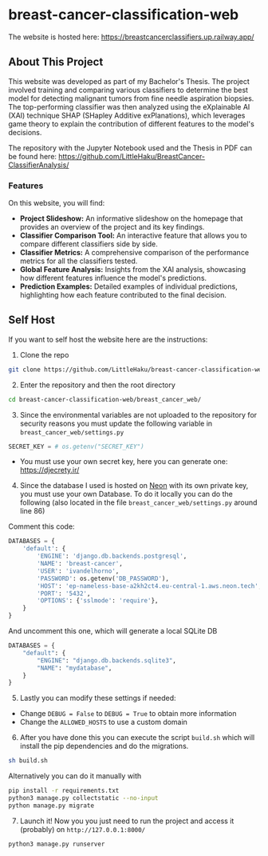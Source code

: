 # breast-cancer-classification-web

The website is hosted here: https://breastcancerclassifiers.up.railway.app/


## About This Project

This website was developed as part of my Bachelor's Thesis. The project involved training and comparing various classifiers to determine the best model for detecting malignant tumors from fine needle aspiration biopsies. The top-performing classifier was then analyzed using the eXplainable AI (XAI) technique SHAP (SHapley Additive exPlanations), which leverages game theory to explain the contribution of different features to the model's decisions.

The repository with the Jupyter Notebook used and the Thesis in PDF can be found here: https://github.com/LittleHaku/BreastCancer-ClassifierAnalysis/

### Features

On this website, you will find:
- **Project Slideshow:** An informative slideshow on the homepage that provides an overview of the project and its key findings.
- **Classifier Comparison Tool:** An interactive feature that allows you to compare different classifiers side by side.
- **Classifier Metrics:** A comprehensive comparison of the performance metrics for all the classifiers tested.
- **Global Feature Analysis:** Insights from the XAI analysis, showcasing how different features influence the model's predictions.
- **Prediction Examples:** Detailed examples of individual predictions, highlighting how each feature contributed to the final decision.


## Self Host

If you want to self host the website here are the instructions:

1. Clone the repo
```bash
git clone https://github.com/LittleHaku/breast-cancer-classification-web
```
2. Enter the repository and then the root directory
```bash
cd breast-cancer-classification-web/breast_cancer_web/
```
3. Since the environmental variables are not uploaded to the repository for security reasons you must update the following variable in `breast_cancer_web/settings.py`
```python
SECRET_KEY = # os.getenv("SECRET_KEY")
```
- You must use your own secret key, here you can generate one: https://djecrety.ir/
4. Since the database I used is hosted on [Neon](https://neon.tech/) with its own private key, you must use your own Database. To do it locally you can do the following (also located in the file `breast_cancer_web/settings.py` around line 86)

  Comment this code:
```python
DATABASES = {
    'default': {
        'ENGINE': 'django.db.backends.postgresql',
        'NAME': 'breast-cancer',
        'USER': 'ivandelhorno',
        'PASSWORD': os.getenv('DB_PASSWORD'),
        'HOST': 'ep-nameless-base-a2kh2ct4.eu-central-1.aws.neon.tech',
        'PORT': '5432',
        'OPTIONS': {'sslmode': 'require'},
    }
}
```
And uncomment this one, which will generate a local SQLite DB
```python
DATABASES = {
    "default": {
        "ENGINE": "django.db.backends.sqlite3",
        "NAME": "mydatabase",
    }
}
```
5. Lastly you can modify these settings if needed:
- Change `DEBUG = False` to `DEBUG = True` to obtain more information
- Change the `ALLOWED_HOSTS` to use a custom domain

6. After you have done this you can execute the script `build.sh` which will install the pip dependencies and do the migrations.
```bash
sh build.sh
```
Alternatively you can do it manually with
```bash
pip install -r requirements.txt
python3 manage.py collectstatic --no-input
python manage.py migrate
```
7. Launch it! Now you you just need to run the project and access it (probably) on `http://127.0.0.1:8000/`
```bash
python3 manage.py runserver
```
